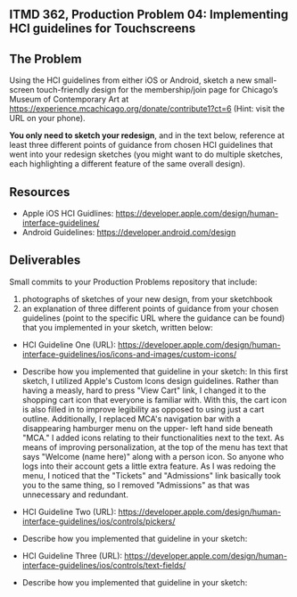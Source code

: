 ## ITMD 362, Production Problem 04: Implementing HCI guidelines for Touchscreens

## The Problem

Using the HCI guidelines from either iOS or Android, sketch a new small-screen touch-friendly design for the membership/join page for Chicago’s Museum of Contemporary Art at https://experience.mcachicago.org/donate/contribute1?ct=6 (Hint: visit the URL on your phone).

**You only need to sketch your redesign**, and in the text below, reference at least three different points of guidance from chosen HCI guidelines that went into your redesign sketches (you might want to do multiple sketches, each highlighting a different feature of the same overall design).

## Resources

* Apple iOS HCI Guidlines:
  https://developer.apple.com/design/human-interface-guidelines/
* Android Guidelines:
  https://developer.android.com/design

## Deliverables

Small commits to your Production Problems repository that include:

1. photographs of sketches of your new design, from your sketchbook
2. an explanation of three different points of guidance from your chosen guidelines    (point to the specific URL where the guidance can be found) that you implemented in your sketch, written below:

* HCI Guideline One (URL):
https://developer.apple.com/design/human-interface-guidelines/ios/icons-and-images/custom-icons/
* Describe how you implemented that guideline in your sketch:
In this first sketch, I utilized Apple's Custom Icons design guidelines. Rather
than having a measly, hard to press "View Cart" link, I changed it to the shopping
cart icon that everyone is familiar with. With this, the cart icon is also filled
in to improve legibility as opposed to using just a cart outline. Additionally,
I replaced MCA's navigation bar with a disappearing hamburger menu on the upper-
left hand side beneath "MCA." I added icons relating to their functionalities
next to the text. As means of improving personalization, at the top of the menu
has text that says "Welcome (name here)" along with a person icon. So anyone
who logs into their account gets a little extra feature. As I was redoing the
menu, I noticed that the "Tickets" and "Admissions" link basically took you to
the same thing, so I removed "Admissions" as that was unnecessary and redundant.

* HCI Guideline Two (URL):
https://developer.apple.com/design/human-interface-guidelines/ios/controls/pickers/
* Describe how you implemented that guideline in your sketch:

* HCI Guideline Three (URL):
https://developer.apple.com/design/human-interface-guidelines/ios/controls/text-fields/
* Describe how you implemented that guideline in your sketch:
